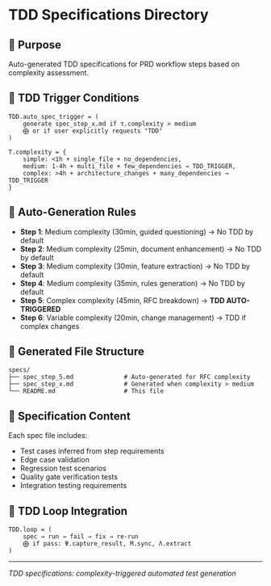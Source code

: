<!-- CONTENT_TARGET: AI_FACING - Mathematical notation User_Rules framework -->

# TDD Specifications Directory

## 🎯 Purpose
Auto-generated TDD specifications for PRD workflow steps based on complexity assessment.

## 🎯 TDD Trigger Conditions
```
TDD.auto_spec_trigger = (
    generate spec_step_x.md if τ.complexity > medium
    ⨁ or if user explicitly requests "TDD"
)

T.complexity = {
    simple: <1h + single_file + no_dependencies,
    medium: 1-4h + multi_file + few_dependencies → TDD_TRIGGER,
    complex: >4h + architecture_changes + many_dependencies → TDD_TRIGGER
}
```

## 🎯 Auto-Generation Rules
- **Step 1**: Medium complexity (30min, guided questioning) → No TDD by default
- **Step 2**: Medium complexity (25min, document enhancement) → No TDD by default  
- **Step 3**: Medium complexity (30min, feature extraction) → No TDD by default
- **Step 4**: Medium complexity (35min, rules generation) → No TDD by default
- **Step 5**: Complex complexity (45min, RFC breakdown) → **TDD AUTO-TRIGGERED**
- **Step 6**: Variable complexity (20min, change management) → TDD if complex changes

## 🎯 Generated File Structure
```
specs/
├── spec_step_5.md              # Auto-generated for RFC complexity
├── spec_step_x.md              # Generated when complexity > medium
└── README.md                   # This file
```

## 🎯 Specification Content
Each spec file includes:
- Test cases inferred from step requirements
- Edge case validation
- Regression test scenarios  
- Quality gate verification tests
- Integration testing requirements

## 🎯 TDD Loop Integration
```
TDD.loop = (
    spec → run → fail → fix → re-run
    ⨁ if pass: Ψ.capture_result, M.sync, Λ.extract
)
```

---
*TDD specifications: complexity-triggered automated test generation* 